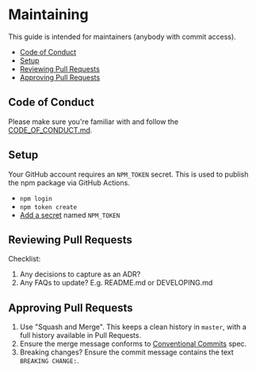 # Maintaining

This guide is intended for maintainers (anybody with commit access).

<!-- START doctoc generated TOC please keep comment here to allow auto update -->
<!-- DON'T EDIT THIS SECTION, INSTEAD RE-RUN doctoc TO UPDATE -->

- [Code of Conduct](#code-of-conduct)
- [Setup](#setup)
- [Reviewing Pull Requests](#reviewing-pull-requests)
- [Approving Pull Requests](#approving-pull-requests)

<!-- END doctoc generated TOC please keep comment here to allow auto update -->

## Code of Conduct

Please make sure you're familiar with and follow the [CODE_OF_CONDUCT.md](CODE_OF_CONDUCT.md).

## Setup

Your GitHub account requires an `NPM_TOKEN` secret. This is used to publish the npm package via GitHub Actions.

- `npm login`
- `npm token create`
- [Add a secret](https://github.com/iamturns/create-exposed-app/settings/secrets) named `NPM_TOKEN`

## Reviewing Pull Requests

Checklist:

1. Any decisions to capture as an ADR?
2. Any FAQs to update? E.g. README.md or DEVELOPING.md

## Approving Pull Requests

1. Use "Squash and Merge". This keeps a clean history in `master`, with a full history available in Pull Requests.
2. Ensure the merge message conforms to [Conventional Commits](https://conventionalcommits.org/) spec.
3. Breaking changes? Ensure the commit message contains the text `BREAKING CHANGE:`.
